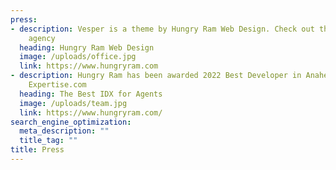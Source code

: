 ```yaml
---
press:
- description: Vesper is a theme by Hungry Ram Web Design. Check out the web design
    agency
  heading: Hungry Ram Web Design
  image: /uploads/office.jpg
  link: https://www.hungryram.com
- description: Hungry Ram has been awarded 2022 Best Developer in Anaheim award by
    Expertise.com
  heading: The Best IDX for Agents
  image: /uploads/team.jpg
  link: https://www.hungryram.com/
search_engine_optimization:
  meta_description: ""
  title_tag: ""
title: Press
---
```


